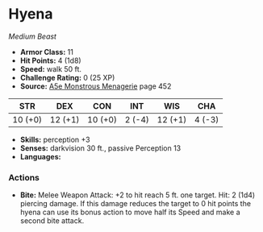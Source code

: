 # Hyena

*Medium* *Beast*

- **Armor Class:** 11
- **Hit Points:** 4 (1d8)
- **Speed:** walk 50 ft.
- **Challenge Rating:** 0 (25 XP)
- **Source:** [A5e Monstrous Menagerie](https://enpublishingrpg.com/products/level-up-monstrous-menagerie-a5e) page 452

| STR | DEX | CON | INT | WIS | CHA |
| --- | --- | --- | --- | --- | --- |
| 10 (+0) | 12 (+1) | 10 (+0) | 2 (-4) | 12 (+1) | 4 (-3) |

- **Skills:** perception +3
- **Senses:** darkvision 30 ft., passive Perception 13
- **Languages:** 
### Actions
- **Bite:** Melee Weapon Attack: +2 to hit  reach 5 ft.  one target. Hit: 2 (1d4) piercing damage. If this damage reduces the target to 0 hit points  the hyena can use its bonus action to move half its Speed and make a second bite attack.


